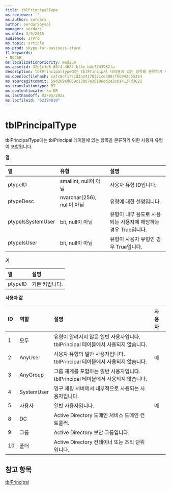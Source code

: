 ```yaml
---
title: tblPrincipalType
ms.reviewer: ''
ms.author: serdars
author: SerdarSoysal
manager: serdars
ms.date: 3/9/2015
audience: ITPro
ms.topic: article
ms.prod: skype-for-business-itpro
f1.keywords:
- NOCSH
ms.localizationpriority: medium
ms.assetid: 32e1c1d6-80f4-4624-bf4e-b4c77d3982fa
description: tblPrincipalType에는 tblPrincipal 테이블에 있는 항목을 분류하기 위한 사용자 유형이 포함됩니다.
ms.openlocfilehash: cafc8ef175cd3a24178331ce308cf66942c55324
ms.sourcegitcommit: 59d209ed669c13807e38196dd2a2c0a4127d3621
ms.translationtype: MT
ms.contentlocale: ko-KR
ms.lasthandoff: 02/05/2022
ms.locfileid: "62394810"
---
```

# <a name="tblprincipaltype"></a>tblPrincipalType
 
tblPrincipalType에는 tblPrincipal 테이블에 있는 항목을 분류하기 위한 사용자 유형이 포함됩니다.
  
**열**

|**열**|**유형**|**설명**|
|:-----|:-----|:-----|
|ptypeID  <br/> |smallint, null이 아님  <br/> |사용자 유형 ID입니다.  <br/> |
|ptypeDesc  <br/> |nvarchar(256), null이 아님  <br/> |유형에 대한 설명입니다.  <br/> |
|ptypeIsSystemUser  <br/> |bit, null이 아님  <br/> |유형이 내부 용도로 사용되는 사용자에 해당하는 경우 True입니다.  <br/> |
|ptypeIsUser  <br/> |bit, null이 아님  <br/> |유형이 사용자 유형인 경우 True입니다.  <br/> |
   
**키**

|**열**|**설명**|
|:-----|:-----|
|ptypeID  <br/> |기본 키입니다.  <br/> |
   
**사용자 값**

|**ID**|**역할**|**설명**|**사용자**|
|:-----|:-----|:-----|:-----|
|1  <br/> |모두  <br/> |유형이 알려지지 않은 일반 사용자입니다. tblPrincipal 테이블에서 사용되지 않습니다.  <br/> ||
|2  <br/> |AnyUser  <br/> |사용자 유형의 일반 사용자입니다. tblPrincipal 테이블에서 사용되지 않습니다.  <br/> |예  <br/> |
|3   <br/> |AnyGroup  <br/> |그룹 체계를 포함하는 일반 사용자입니다. tblPrincipal 테이블에서 사용되지 않습니다.  <br/> ||
|4  <br/> |SystemUser  <br/> |영구 채팅 서버에서 내부적으로 사용되는 사용자입니다.  <br/> ||
|5  <br/> |사용자  <br/> |일반 사용자입니다.  <br/> |예  <br/> |
|8   <br/> |DC  <br/> |Active Directory 도메인 서비스 도메인 컨트롤러.  <br/> ||
|9   <br/> |그룹  <br/> |Active Directory 보안 그룹입니다.  <br/> ||
|10   <br/> |폴더  <br/> |Active Directory 컨테이너 또는 조직 단위입니다.  <br/> ||
   
## <a name="see-also"></a>참고 항목

[tblPrincipal](tblprincipal.md)
